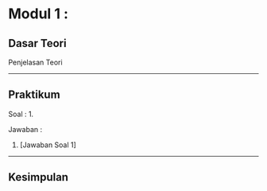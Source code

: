 # Modul 1 : 

## Dasar Teori

  Penjelasan Teori

<hr>

## Praktikum
Soal : 
1. 

Jawaban :
1. [Jawaban Soal 1]
<hr>

## Kesimpulan

